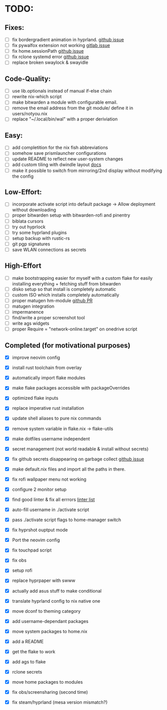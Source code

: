 # TODO:

## Fixes:

- [ ] fix bordergradient animation in hyprland. [github issue](https://github.com/hyprwm/Hyprland/issues/5693)
- [ ] fix pywalfox extension not working [gitlab issue](https://gitlab.com/rycee/nur-expressions/-/issues/217)
- [ ] fix home.sessionPath [github issue](https://github.com/nix-community/home-manager/issues/3417)
- [ ] fix rclone systemd error [github issue](https://github.com/rclone/rclone/issues/3655)
- [ ] replace broken swaylock & swayidle

## Code-Quality:

- [ ] use lib.optionals instead of manual if-else chain
- [ ] rewrite nix-which script
- [ ] make bitwarden a module with configurable email.
- [ ] remove the email address from the git module/ define it in users/notyou.nix
- [ ] replace "~/.local/bin/wal" with a proper deriviation

## Easy:

- [ ] add completition for the nix fish abbreviations
- [ ] somehow save prismlauncher configurations
- [ ] update README to reflect new user-system changes
- [ ] add custom tiling with dwindle layout [docs](https://wiki.hyprland.org/Configuring/Dwindle-Layout/)
- [ ] make it possible to switch from mirroring/2nd display without modifying the config

## Low-Effort:

- [ ] incorporate activate script into default package -> Allow deployment without downloading
- [ ] proper bitwarden setup with bitwarden-rofi and pinentry
- [ ] biblata cursors
- [ ] try out hyprlock
- [ ] try some hyprland plugins
- [ ] setup backup with rustic-rs
- [ ] git pgp signatures
- [ ] save WLAN connections as secrets

## High-Effort

- [ ] make bootstrapping easier for myself with a custom flake for easily installing everything + fetching stuff from bitwarden
- [ ] disko setup so that install is completely automatic
- [ ] custom ISO which installs completely automatically
- [ ] proper matugen hm-module [github PR](https://github.com/InioX/matugen/pull/68)
- [ ] matugen integration
- [ ] impermanence
- [ ] find/write a proper screenshot tool
- [ ] write ags widgets
- [ ] proper Require = "network-online.target" on onedrive script

## Completed (for motivational purposes)

- [x] improve neovim config
- [x] install rust toolchain from overlay
- [x] automatically import flake modules
- [x] make flake packages accessible with packageOverrides
- [x] optimized flake inputs
- [x] replace imperative rust installation
- [x] update shell aliases to pure nix commands
- [x] remove system variable in flake.nix -> flake-utils
- [x] make dotfiles username independent
- [x] secret management (not world readable & install without secrets)
- [x] fix github secrets disappearing on garbage collect [github issue](https://github.com/NixOS/nix/issues/10924)
- [x] make default.nix files and import all the paths in there.
- [x] fix rofi wallpaper menu not working
- [x] configure 2 monitor setup
- [x] find good linter & fix all errrors [linter list](https://discourse.nixos.org/t/list-of-nix-linters/19279)
- [x] auto-fill username in ./activate script
- [x] pass ./activate script flags to home-manager switch
- [x] fix hyprshot ouptput mode
- [x] Port the neovim config
- [x] fix touchpad script
- [x] fix obs
- [x] setup rofi
- [x] replace hyprpaper with swww
- [x] actually add asus stuff to make conditional
- [x] translate hyprland config to nix native one
- [x] move dconf to theming category
- [x] add username-dependant packages
- [x] move system packages to home.nix
- [x] add a README
- [x] get the flake to work
- [x] add ags to flake
- [x] rclone secrets
- [x] move home packages to modules
- [x] fix obs/screensharing (second time)
- [x] fix steam/hyprland (mesa version mismatch?)

